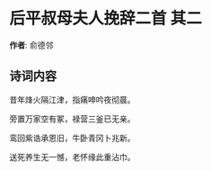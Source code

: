 # 后平叔母夫人挽辞二首  其二

**作者**: 俞德邻

## 诗词内容

昔年烽火隔江津，指痛呻吟夜彻晨。

旁置万家空有冢，禄营三釜已无亲。

鸾回紫诰承恩旧，牛卧青冈卜兆新。

送死养生无一憾，老怀缘此重沾巾。

